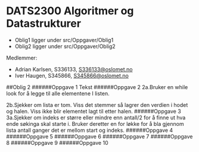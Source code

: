 # DATS2300 Algoritmer og Datastrukturer

- Oblig1 ligger under src/Oppgaver/Oblig1 
- Oblig2 ligger under src/Oppgaver/Oblig2

Medlemmer: 
- Adrian Karlsen, S336133, S336133@oslomet.no
- Iver Haugen, S345866, S345866@oslomet.no

##Oblig 2 
######Oppgave 1 
Tekst
######Oppgave 2
2a.Bruker en while look for å legge til alle elementene I listen.

2b.Sjekker om lista er tom. Viss det stemmer så lagrer den verdien i hodet og halen. Viss ikke blir elementet lagt til etter halen.
######Oppgave 3
3a.Sjekker om indeks er større eller mindre enn antall/2 for å finne ut hva ende søkinga skal starte i. Bruker deretter en for løkke for å bla gjennom lista antall ganger det er mellom start og indeks.
######Oppgave 4
######Oppgave 5
######Oppgave 6
######Oppgave 7
######Oppgave 8
######Oppgave 9
######Oppgave 10